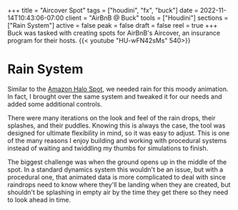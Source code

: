 +++
title = "Aircover Spot"
tags = ["houdini", "fx", "buck"]
date = 2022-11-14T10:43:06-07:00
client = "AirBnB @ Buck"
tools = ["Houdini"]
sections = ["Rain System"]
active = false
peak = false
draft = false
reel = true
+++
Buck was tasked with creating spots for AirBnB's Aircover, an insurance program for their hosts.
{{< youtube "HU-wFN42sMs" 540>}}

# Rain System
Similar to the [Amazon Halo Spot](/work/amazon-halo), we needed rain for this moody animation. In fact, I brought over the same system and tweaked it for our needs and added some additional controls.

There were many iterations on the look and feel of the rain drops, their splashes, and their puddles. Knowing this is always the case, the tool was designed for ultimate flexibility in mind, so it was easy to adjust. This is one of the many reasons I enjoy building and working with procedural systems instead of waiting and twiddling my thumbs for simulations to finish.

The biggest challenge was when the ground opens up in the middle of the spot. In a standard dynamics system this wouldn't be an issue, but with a procedural one, that animated data is more complicated to deal with since raindrops need to know where they'll be landing when they are created, but shouldn't be splashing in empty air by the time they get there so they need to look ahead in time.
